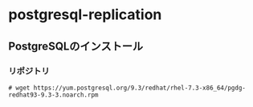# postgresql-replication

## PostgreSQLのインストール 

### リポジトリ

```
# wget https://yum.postgresql.org/9.3/redhat/rhel-7.3-x86_64/pgdg-redhat93-9.3-3.noarch.rpm
```
